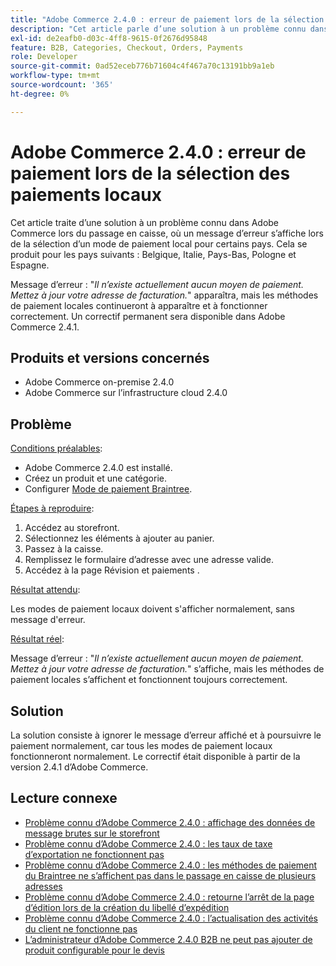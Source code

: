 ```yaml
---
title: "Adobe Commerce 2.4.0 : erreur de paiement lors de la sélection des paiements locaux"
description: "Cet article parle d’une solution à un problème connu dans Adobe Commerce lors du passage en caisse, où un message d’erreur s’affiche lors de la sélection d’un mode de paiement local pour certains pays. Cela se produit pour les pays suivants : Belgique, Italie, Pays-Bas, Pologne et Espagne."
exl-id: de2eafb0-d03c-4ff8-9615-0f2676d95848
feature: B2B, Categories, Checkout, Orders, Payments
role: Developer
source-git-commit: 0ad52eceb776b71604c4f467a70c13191bb9a1eb
workflow-type: tm+mt
source-wordcount: '365'
ht-degree: 0%

---
```


# Adobe Commerce 2.4.0 : erreur de paiement lors de la sélection des paiements locaux

Cet article traite d’une solution à un problème connu dans Adobe Commerce lors du passage en caisse, où un message d’erreur s’affiche lors de la sélection d’un mode de paiement local pour certains pays. Cela se produit pour les pays suivants : Belgique, Italie, Pays-Bas, Pologne et Espagne.

Message d’erreur : &quot;*Il n’existe actuellement aucun moyen de paiement. Mettez à jour votre adresse de facturation.*&quot; apparaîtra, mais les méthodes de paiement locales continueront à apparaître et à fonctionner correctement. Un correctif permanent sera disponible dans Adobe Commerce 2.4.1.

## Produits et versions concernés

* Adobe Commerce on-premise 2.4.0
* Adobe Commerce sur l’infrastructure cloud 2.4.0

## Problème

<u>Conditions préalables</u>:

* Adobe Commerce 2.4.0 est installé.
* Créez un produit et une catégorie.
* Configurer [Mode de paiement Braintree](https://devdocs.magento.com/guides/v2.4/graphql/payment-methods/braintree.html).

<u>Étapes à reproduire</u>:

1. Accédez au storefront.
1. Sélectionnez les éléments à ajouter au panier.
1. Passez à la caisse.
1. Remplissez le formulaire d’adresse avec une adresse valide.
1. Accédez à la page Révision et paiements .

<u>Résultat attendu</u>:

Les modes de paiement locaux doivent s&#39;afficher normalement, sans message d&#39;erreur.

<u>Résultat réel</u>:

Message d’erreur : &quot;*Il n’existe actuellement aucun moyen de paiement. Mettez à jour votre adresse de facturation.*&quot; s’affiche, mais les méthodes de paiement locales s’affichent et fonctionnent toujours correctement.

## Solution

La solution consiste à ignorer le message d’erreur affiché et à poursuivre le paiement normalement, car tous les modes de paiement locaux fonctionneront normalement. Le correctif était disponible à partir de la version 2.4.1 d’Adobe Commerce.

## Lecture connexe

* [Problème connu d’Adobe Commerce 2.4.0 : affichage des données de message brutes sur le storefront](/help/troubleshooting/storefront/magento-2-4-0-issue-storefront-raw-message-data-display.md)
* [Problème connu d’Adobe Commerce 2.4.0 : les taux de taxe d’exportation ne fonctionnent pas](/help/troubleshooting/miscellaneous/magento-2-4-0-known-issue-export-tax-rates-does-not-work.md)
* [Problème connu d’Adobe Commerce 2.4.0 : les méthodes de paiement du Braintree ne s’affichent pas dans le passage en caisse de plusieurs adresses](/help/troubleshooting/payments/magento-2-4-0-braintree-not-in-multiple-addresses-checkout.md)
* [Problème connu d’Adobe Commerce 2.4.0 : retourne l’arrêt de la page d’édition lors de la création du libellé d’expédition](/help/troubleshooting/known-issues-patches-attached/magento-2-4-0-patch-returns-shipping-label-creation-issue.md)
* [Problème connu d’Adobe Commerce 2.4.0 : l’actualisation des activités du client ne fonctionne pas](/help/troubleshooting/miscellaneous/magento-2-4-0-refresh-on-customer-activities-does-not-work.md)
* [L’administrateur d’Adobe Commerce 2.4.0 B2B ne peut pas ajouter de produit configurable pour le devis](/help/troubleshooting/miscellaneous/magento-2-4-0-b2b-admin-can-t-add-configurable-product-to-quote.md)
